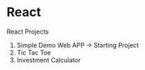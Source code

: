 # React

React Projects

1. Simple Demo Web APP -> Starting Project
2. Tic Tac Toe
3. Investment Calculator
